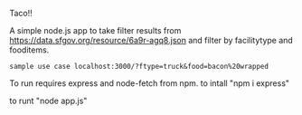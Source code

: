 
Taco!!

A simple  node.js app to take filter results from 
    https://data.sfgov.org/resource/6a9r-agq8.json
    and filter by facilitytype and fooditems.

    sample use case localhost:3000/?ftype=truck&food=bacon%20wrapped


To run requires express and node-fetch from npm.
 to intall "npm i express"


 to runt "node app.js"



